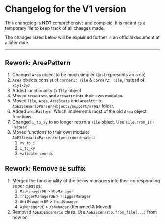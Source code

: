 # Changelog for the V1 version

This changelog is **NOT** comprehensive and complete. 
It is meant as a temporary file to keep track of all changes made.

The changes listed below will be explained further in an official document at a later date.

---

## Rework: AreaPattern

1. Changed `Area` object to be much simpler (just represents an area)
2. `Area` objects consist of `corner1: Tile` & `corner2: Tile`, instead of: `x1y1x2y2`
3. Added functionality to `Tile` object
4. Moved `AreaState` and `AreaAttr` into their own modules.
5. Moved `Tile`, `Area`, `AreaState` and `AreaAttr` to `AoE2ScenarioParser/objects/support/area/` folder.
6. Added `AreaPattern`. Which implements most of the old `Area` object functions. 
7. Changed `i_to_xy` to no longer return a `Tile` object. Use `Tile.from_i()` instead.
8. Moved functions to their own module: `AoE2ScenarioParser/helper/coordinates`:
   1. `xy_to_i`
   2. `i_to_xy`
   3. `validate_coords`

## Rework: Remove `DE` suffix

1. Merged the functionality of the below managers into their corresponding super classes:
   1. `MapManagerDE` > `MapManager`
   2. `TriggerManagerDE` > `TriggerManager`
   3. `UnitManagerDE` > `UnitManager`
   4. `XsManagerDE` > `XsManager` (Renamed & Moved)
2. Removed `AoE2DEScenario` class. Use `AoE2Scenario.from_file(...)` from now on.
